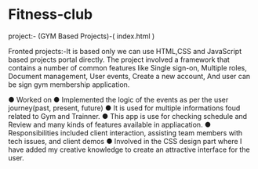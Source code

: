 # Fitness-club

project:- (GYM Based Projects)-(  index.html )

Fronted projects:-It is based only we can use HTML,CSS and JavaScript based projects portal directly. The project involved  a framework that contains a number of common features like Single sign-on, Multiple roles, Document management, User events, Create a new account, 
 And user can be sign  gym membership application.

●	Worked on 
●	Implemented the logic of the events  as per the user journey(past, present, future)
●	It is used for multiple informations foud related to Gym and Trainner.
●	This app is use for checking schedule and Review and many kinds of features available in appliacation.
●	Responsibilities included client interaction, assisting team members with tech issues, and client demos
●	Involved in the CSS design part where I have added my creative knowledge to create an attractive interface for the user.
